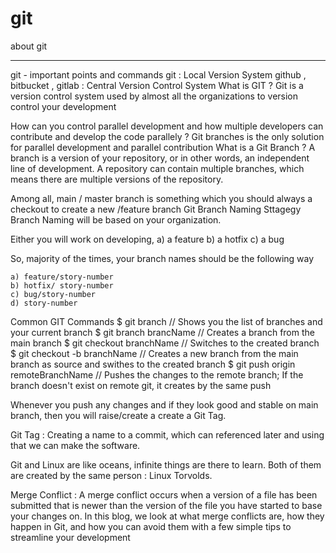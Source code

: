 # git
about git
________________
git - important points and commands
git : Local Version System
github , bitbucket , gitlab : Central Version Control System
What is GIT ?
Git is a version control system used by almost all the organizations to version control your development 

How can you control parallel development and how multiple developers can contribute and develop the code parallely ?
Git branches is the only solution for parallel development and parallel contribution
What is a Git Branch ?
A branch is a version of your repository, or in other words, an independent line of development. A repository can contain multiple branches, which means there are multiple versions of the repository.

Among all, main / master branch is something which you should always a checkout to create a new /feature branch
Git Branch Naming Sttagegy
Branch Naming will be based on your organization.

Either you will work on developing,
    a) a feature 
    b) a hotfix
    c) a bug

So, majority of the times, your branch names should be the following way

    a) feature/story-number 
    b) hotfix/ story-number 
    c) bug/story-number
    d) story-number

Common GIT Commands
$ git branch                                       // Shows you the list of branches and your current branch
$ git branch brancName                             // Creates a branch from the main branch 
$ git checkout branchName                          // Switches to the created branch
$ git checkout -b branchName                       // Creates a new branch from the main branch as source and swithes to the created branch
$ git push origin remoteBranchName                 // Pushes the changes to the remote branch; If the branch doesn't exist on remote git, it creates by the same push   

Whenever you push any changes and if they look good and stable on main branch, then you will raise/create a create a Git Tag.

Git Tag : Creating a name to a commit, which can referenced later and using that we can make the software.

Git and Linux are like oceans, infinite things are there to learn. Both of them are created by the same person : Linux Torvolds.

Merge Conflict :
A merge conflict occurs when a version of a file has been submitted that is newer than the version of the file you have started to base your changes on. In this blog, we look at what merge conflicts are, how they happen in Git, and how you can avoid them with a few simple tips to streamline your development

